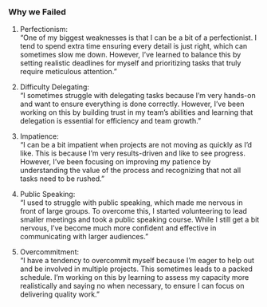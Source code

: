 ### Why we Failed
1. Perfectionism:  
“One of my biggest weaknesses is that I can be a bit of a perfectionist. I tend to spend extra time ensuring every detail is just right, which can sometimes slow me down. However, I’ve learned to balance this by setting realistic deadlines for myself and prioritizing tasks that truly require meticulous attention.”  
  
2. Difficulty Delegating:  
“I sometimes struggle with delegating tasks because I’m very hands-on and want to ensure everything is done correctly. However, I’ve been working on this by building trust in my team’s abilities and learning that delegation is essential for efficiency and team growth.”  
  
3. Impatience:  
“I can be a bit impatient when projects are not moving as quickly as I’d like. This is because I’m very results-driven and like to see progress. However, I’ve been focusing on improving my patience by understanding the value of the process and recognizing that not all tasks need to be rushed.”  
  
4. Public Speaking:  
“I used to struggle with public speaking, which made me nervous in front of large groups. To overcome this, I started volunteering to lead smaller meetings and took a public speaking course. While I still get a bit nervous, I’ve become much more confident and effective in communicating with larger audiences.”  
  
5. Overcommitment:  
“I have a tendency to overcommit myself because I’m eager to help out and be involved in multiple projects. This sometimes leads to a packed schedule. I’m working on this by learning to assess my capacity more realistically and saying no when necessary, to ensure I can focus on delivering quality work.”  
  
[](https://www.instagram.com/explore/tags/whytap/)